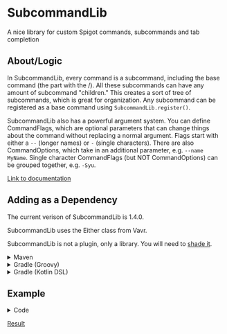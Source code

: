 # SubcommandLib
A nice library for custom Spigot commands, subcommands and tab completion

## About/Logic
In SubcommandLib, every command is a subcommand, including the base command (the part with the /). All these subcommands can have any amount of subcommand "children." This creates a sort of tree of subcommands, which is great for organization. Any subcommand can be registered as a base command using `SubcommandLib.register()`.

SubcommandLib also has a powerful argument system. You can define CommandFlags, which are optional parameters that can change things about the command without replacing a normal argument. Flags start with either a `--` (longer names) or `-` (single characters). There are also CommandOptions, which take in an additional parameter, e.g. `--name MyName`. Single character CommandFlags (but NOT CommandOptions) can be grouped together, e.g. `-Syu`.

[Link to documentation](https://dragin.xyz/javadoc/subcommandlib)

## Adding as a Dependency

The current verison of SubcommandLib is 1.4.0.

SubcommandLib uses the Either class from Vavr.

SubcommandLib is not a plugin, only a library. You will need to [shade it](https://gradleup.com/shadow/).

<details>
<summary>Maven</summary>

```xml
<project>
    <repositories>
        <repository>
            <id>codemc</id>
            <url>https://repo.codemc.io/repository/quadragintillion/</url>
        </repository>
    </repositories>
    
    <dependencies>
        <dependency>
            <groupId>xyz.dragin</groupId>
            <artifactId>subcommandlib</artifactId>
            <version>VERSION</version>
        </dependency>
        <dependency>
            <groupId>io.vavr</groupId>
            <artifactId>vavr</artifactId>
            <version>0.10.6</version>
        </dependency>
    </dependencies>
</project>
```
</details>
<details>
<summary>Gradle (Groovy)</summary>

```gradle
repositories {
    maven { url 'https://repo.codemc.io/repository/quadragintillion/' }
}

dependencies {
    implementation 'xyz.dragin:subcommandlib:VERSION'
    implementation 'io.vavr:vavr:0.10.6'
}
```
</details>
<details>
<summary>Gradle (Kotlin DSL)</summary>

```kotlin
repositories {
    maven(url = "https://repo.codemc.io/repository/quadragintillion/")
}

dependencies {
    implementation("xyz.dragin:subcommandlib:VERSION")
    implementation("io.vavr:vavr:0.10.6")
}
```
</details>

## Example

<details>
<summary>Code</summary>

### SubcommandLibDemo.java
```java
public final class SubcommandLibDemo extends JavaPlugin {
  @Override
  public void onEnable() {
    SubcommandLib.register(new TestCommand(), this);
  }
}
```

### commands/test/TestCommand.java
```java
public class TestCommand implements Subcommand {
  @Override
  public @NotNull String getName() {
    return "test";
  }
  @Override
  public @NotNull List<Subcommand> getSubcommands() {
    return List.of(
        new ComplexSubcommand(), // A more complex subcommand (subcommand1)
        new SimpleSubcommand(), // A more simple sumbcommand (subcommand2)
        new TestCommand() // An infinitely recursive subcommand, because why not
    );
  } // This command does not override execute(), so it cannot be executed.
}
```

### commands/test/ComplexSubcommand.java
```java
public class ComplexSubcommand implements Subcommand {
    @Override
    public @NotNull String getName() {
        return "subcommand1";
    }

    @Override
    public boolean execute(@NotNull CommandSender sender, @NotNull List<Either<String, CommandFlag>> arguments) {
        // Split the arguments into normal arguments in flags, because in this case the order doesn't matter
        List<String> args = SubcommandUtils.getNormalArguments(arguments);
        List<CommandFlag> flags = SubcommandUtils.getFlags(arguments);

        if (args.size() == 1) {
            Player player = Bukkit.getPlayerExact(args.getFirst());
            if (player != null) {
                sender.sendMessage(ChatColor.GREEN + "Ran the command on " + args.getFirst() + "!");
                player.sendMessage(ChatColor.YELLOW + "Someone ran a command on you!");

                // --optional strikes them with lightning
                // CommandFlag.simple() gives you a dummy CommandFlag for comparison purposes
                if (flags.contains(CommandFlag.simple("optional"))) {
                    player.getWorld().strikeLightning(player.getLocation());
                }

                // Check for -f and -r independently, although they can be typed together since they're one character and not CommandOptions
                sender.sendMessage(flags.contains(CommandFlag.simple("f")) ? (ChatColor.GOLD + "flag -f specified") : (ChatColor.YELLOW + "flag -f not specified"));
                sender.sendMessage(flags.contains(CommandFlag.simple("r")) ? (ChatColor.GOLD + "flag -r specified") : (ChatColor.YELLOW + "flag -r not specified"));

                // Check whether --optional-with-option was specified
                // CommandOption.simple() functions the same as CommandFlag.simple()
                if (flags.contains(CommandOption.simple("optional-with-option"))) {
                    // Use the SubcommandUtils.findFromSimple() method to find the full flag
                    CommandOption option = (CommandOption) SubcommandUtils.findFromSimple(CommandOption.simple("optional-with-option"), flags);
                    if (option.getOption() != null) {
                        switch (option.getOption()) {
                            case "option1" -> sender.sendMessage(ChatColor.DARK_PURPLE + "You chose option 1");
                            case "option2" -> sender.sendMessage(ChatColor.DARK_BLUE + "You chose option 2");
                            case "pickme!!" -> sender.sendMessage(ChatColor.GREEN + "Your bank account has just been charged $192,331.97.");
                            default -> sender.sendMessage(ChatColor.RED + "That isn't a valid option!");
                        }
                    } else sender.sendMessage(ChatColor.RED + "You didn't specify an option to --optional-with-option");
                }
            } else sender.sendMessage(ChatColor.RED + "That player could not be found.");
        } else sender.sendMessage(ChatColor.RED + "You must specify a username!");

        return true;
    }

    @Override
    public @NotNull List<String> tabComplete(@NotNull CommandSender sender, @NotNull List<Either<String, CommandFlag>> arguments, String typed) {
        // Return the names of all online players, or nothing if there's already an argument
        return SubcommandUtils.getNormalArguments(arguments).isEmpty() ? Bukkit.getOnlinePlayers().stream().map(Player::getDisplayName).toList() : List.of();
    }

    @Override
    public @NotNull List<CommandFlag> getAllowedFlags(@NotNull CommandSender sender) {
        return List.of(
                CommandFlag.simple("optional"), // Flag --optional
                new CommandOption("optional-with-option") { // Flag --optional-with-option
                    @Override
                    public @NotNull List<String> getSuggestedOptions() {
                        return List.of("option1", "option2", "pickme!!"); // Suggested parameter choices for tab completion
                    }
                },
                new CommandFlag("f") { // Flag -f
                    @Override
                    public List<Character> getSuggestedNext(List<CommandFlag> previous) {
                        // Suggest -r unless it's already been given
                        return previous.contains(CommandFlag.simple("r")) ? List.of() : List.of('r');
                    }
                },
                new CommandFlag("r") { // Flag -r
                    @Override
                    public List<Character> getSuggestedNext(List<CommandFlag> previous) {
                        // Suggest -f unless it's already been given
                        return previous.contains(CommandFlag.simple("f")) ? List.of() : List.of('f');
                    }
                }
        );
    }

    // The default behavior for suggestFlags() is to suggest any flags that haven't already been used. In this case, we don't need to override it.
}
```

### commands/test/SimpleSubcommand.java
```java
public class SimpleSubcommand implements Subcommand {
    @Override
    public @NotNull String getName() {
        return "subcommand2";
    }

    @Override
    public boolean execute(@NotNull CommandSender sender, @NotNull List<Either<String, CommandFlag>> arguments) {
        // Send the player nothing but their arguments as a formatted array
        // All the stream stuff does is convert all the arguments into strings
        sender.sendMessage(Arrays.toString(arguments
                .stream()
                .map(Object::toString)
                .toArray()
        ));
        return true;
    }
}
```

</details>

[Result](https://youtu.be/HIiT0cBvs4Y)
